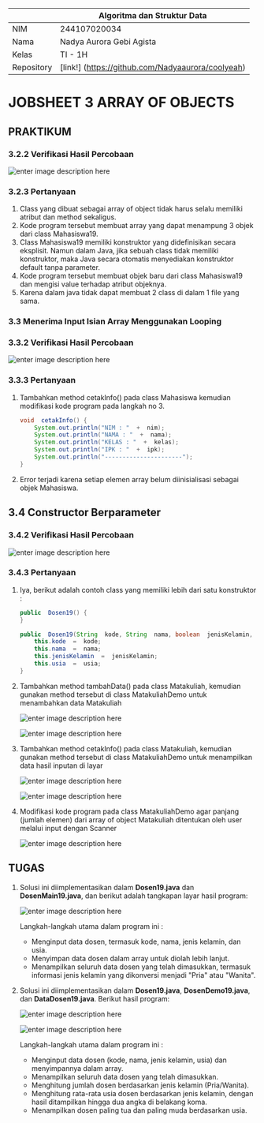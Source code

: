 |  | Algoritma dan Struktur Data |
|--|--|
|NIM  | 244107020034  |
|Nama | Nadya Aurora Gebi Agista |
|Kelas | TI - 1H |
|Repository| [link!] (https://github.com/Nadyaaurora/coolyeah)

# JOBSHEET 3 ARRAY OF OBJECTS

## PRAKTIKUM
### 3.2.2 Verifikasi Hasil Percobaan

![enter image description here](https://i.ibb.co.com/q3Gshwhm/Screenshot-2025-02-27-101713.png)

### 3.2.3 Pertanyaan
1. Class yang dibuat sebagai array of object tidak harus selalu memiliki atribut dan method sekaligus.
2. Kode program tersebut membuat array yang dapat menampung 3 objek dari class Mahasiswa19. 
3. Class Mahasiswa19 memiliki konstruktor yang didefinisikan secara eksplisit. Namun dalam Java, jika sebuah class tidak memiliki konstruktor, maka Java secara otomatis menyediakan konstruktor default tanpa parameter. 
4. Kode program tersebut membuat objek baru dari class Mahasiswa19 dan mengisi value terhadap atribut objeknya.
5. Karena dalam java tidak dapat membuat 2 class di dalam 1 file yang sama.

### 3.3 Menerima Input Isian Array Menggunakan Looping
### 3.3.2 Verifikasi Hasil Percobaan

![enter image description here](https://i.ibb.co.com/vxCnLwnP/Screenshot-2025-02-27-104819.png)

### 3.3.3 Pertanyaan
1.  Tambahkan method cetakInfo() pada class Mahasiswa kemudian modifikasi kode program pada langkah no 3.
    ``` java
    void  cetakInfo() {
        System.out.println("NIM : "  +  nim);
        System.out.println("NAMA : "  +  nama);
        System.out.println("KELAS : "  +  kelas);
        System.out.println("IPK : "  +  ipk);
        System.out.println("----------------------");
    }
    ```
2. Error terjadi karena setiap elemen array belum diinisialisasi sebagai objek Mahasiswa.

## 3.4 Constructor Berparameter
### 3.4.2 Verifikasi Hasil Percobaan

![enter image description here](https://i.postimg.cc/hvpcwV9v/Screenshot-2025-03-06-204354.png)

### 3.4.3 Pertanyaan
1. Iya, berikut adalah contoh class yang memiliki lebih dari satu konstruktor :
	```java
	public  Dosen19() { 
	}

	public  Dosen19(String  kode, String  nama, boolean  jenisKelamin, int  usia) {
		this.kode  =  kode;
		this.nama  =  nama;
		this.jenisKelamin  =  jenisKelamin;
		this.usia  =  usia;
	}
	```
2. Tambahkan method tambahData() pada class Matakuliah, kemudian gunakan method tersebut di class MatakuliahDemo untuk menambahkan data Matakuliah

    ![enter image description here](https://i.postimg.cc/2ShGdYhc/Screenshot-2025-03-06-222653.png)


    ![enter image description here](https://i.postimg.cc/L6M3H7rj/Screenshot-2025-03-06-223026.png)


3. Tambahkan method cetakInfo() pada class Matakuliah, kemudian gunakan method tersebut di class MatakuliahDemo untuk menampilkan data hasil inputan di layar

    ![enter image description here](https://i.postimg.cc/CLQMCTSq/Screenshot-2025-03-06-223505.png)

    ![enter image description here](https://i.postimg.cc/pdN27f9V/Screenshot-2025-03-06-223516.png)

4. Modifikasi kode program pada class MatakuliahDemo agar panjang (jumlah elemen) dari array of object Matakuliah ditentukan oleh user melalui input dengan Scanner

    ![enter image description here](https://i.postimg.cc/3Js5JK3n/Screenshot-2025-03-06-224024.png)

## TUGAS
1.  Solusi ini diimplementasikan dalam **Dosen19.java** dan **DosenMain19.java**, dan berikut adalah tangkapan layar hasil program:

    ![enter image description here](https://i.postimg.cc/7LGbpPYD/Screenshot-2025-03-06-233411.png)

    Langkah-langkah utama dalam program ini :

    - Menginput data dosen, termasuk kode, nama, jenis kelamin, dan usia.
    - Menyimpan data dosen dalam array untuk diolah lebih lanjut.
    - Menampilkan seluruh data dosen yang telah dimasukkan, termasuk informasi jenis kelamin yang dikonversi menjadi "Pria" atau "Wanita".

2. Solusi ini diimplementasikan dalam **Dosen19.java**, **DosenDemo19.java**, dan **DataDosen19.java**. Berikut hasil program:

    ![enter image description here](https://i.postimg.cc/J09k2yZf/Screenshot-2025-03-06-232836.png)

    ![enter image description here](https://i.postimg.cc/y8CRhZV9/Screenshot-2025-03-06-232843.png)

    Langkah-langkah utama dalam program ini :

    - Menginput data dosen (kode, nama, jenis kelamin, usia) dan menyimpannya dalam array.
    - Menampilkan seluruh data dosen yang telah dimasukkan.
    - Menghitung jumlah dosen berdasarkan jenis kelamin (Pria/Wanita).
    - Menghitung rata-rata usia dosen berdasarkan jenis kelamin, dengan hasil ditampilkan hingga dua angka di belakang koma.
    - Menampilkan dosen paling tua dan paling muda berdasarkan usia.